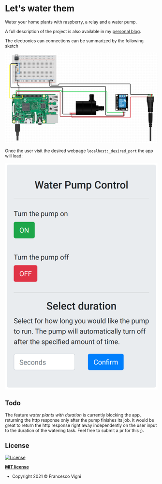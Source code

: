 # Let's water them
Water your home plants with raspberry, a relay and a water pump.

A full description of the project is also available in my [personal blog](https://francescovigni.com/2020/09/17/lets-water-them/).

The electronics can connections can be summarized by the following sketch

![NN](figures/arch.png)

Once the user visit the desired webpage `localhost:_desired_port` the app will load:

![NN](figures/app.png)

## Todo

The feature *water plants with duration* is currently blocking the app, returning the http response only after the pump finishes its job. 
It would be great to return the http response right away independently on the user input to the duration of the watering task. Feel free to submit a pr for this ;).

## License

[![License](http://img.shields.io/:license-mit-blue.svg?style=flat-square)](http://badges.mit-license.org)

**[MIT license](http://opensource.org/licenses/mit-license.php)**
- Copyright 2021 © Francesco Vigni